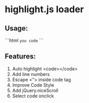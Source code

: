 # highlight.js loader

<h2>Usage:</h2>
```html
<head>
<!-- <script src="http://cdn.jsdelivr.net/g/jquery,jquery.nicescroll"></script> -->

<link href="http://cdn.jsdelivr.net/g/highlight.js(styles/monokai_sublime.min.css)"  rel="stylesheet">
<script src="http://cdn.jsdelivr.net/g/highlight.js"></script>
<script src="highlightjs_loader.min.js"></script>

</head>

<body>
<code>you code</code>
</body>
```

<h2>Features:</h2>
<ol>
<li>Auto highlight &lt;code&gt;&lt;/code&gt;</li>
<li>Add line numbers</li>
<li>Escape &lt;&quot;&gt; inside code tag</li>
<li>Improve Code Style</li>
<li>Add jQuery.niceScroll</li>
<li>Select code onclick</li>
</ol>
